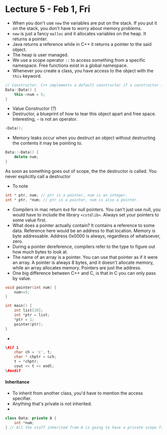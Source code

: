 # Lecture 5 - Feb 1, Fri
- When you don't use `new` the variables are put on the stack. If you put it on the stack, you don't have to worry about memory problems. 
- `new` is just a fancy `malloc` and it allocates variables on the heap. It returns a pointer.
- Java returns a reference while in C++ it returns a pointer to the said object. 
- The heap is user managed.
- We use a scope operator `::` to access something from a specific namespace. Free functions exist in a global namespace.
- Whenever you create a class, you have access to the object with the `this` keyword.
``` C++
// Constructor. C++ implements a default constructor if a constructor is not defined by the programmer.
Data::Data() {
	this->num = 5;
}
```
- Value Constructor (?)
- Destructor, a blueprint of how to tear this object apart and free space. Interesting, `~` is not an operator.
``` C++
~Data();
```
- Memory leaks occur when you destruct an object without destructing the contents it may be pointing to.
``` C++
Data::~Data() {
	delete num;
}
```
As soon as something goes out of scope, the the destructor is called. You never explicitly call a destructor
- To note
``` C++
int * ptr, num; // ptr is a pointer, num is an integer.
int * ptr, *num; // ptr is a pointer, num is also a pointer.
```
- Compilers in mac return `0x0` for null pointers. You can't just use null, you would have to include the library `<cstdlib>`. Always set your pointers to some value first.
- What does a pointer actually contain? It contains a reference to some data. Reference here would be an address to that location. Memory is byte addressable. Address 0x0000 is always, regardless of whatsoever, zero. 
- During a pointer dereference, compilers refer to the type to figure out how much bytes to look at.
- The name of an array is a pointer. You can use that pointer as if it were an array. A pointer is always 8 bytes, and it doesn't allocate memory, while an array allocates memory. Pointers are just the address.
- One big difference between C++ and C, is that in C you can only pass by value.

``` C++
void pointer(int num) {
	num+=5;
}

int main() {
	int list[10];
	int *ptr = list;
	*ptr = 1;
	pointer(ptr);
}
```
-
``` C++
\#if 1
	char ch = 'c', t;
	char * chptr = &ch;
	t = *chptr;
	cout << t << endl;
\#endif
```
#### Inheritance
- To inherit from another class, you'd have to mention the access specifier.
- Anything that's private is not inherited.
- 
``` C++
class Data: private A {
	int *num;
} // All the stuff inherited from A is going to have a private scope from class Data.
```


